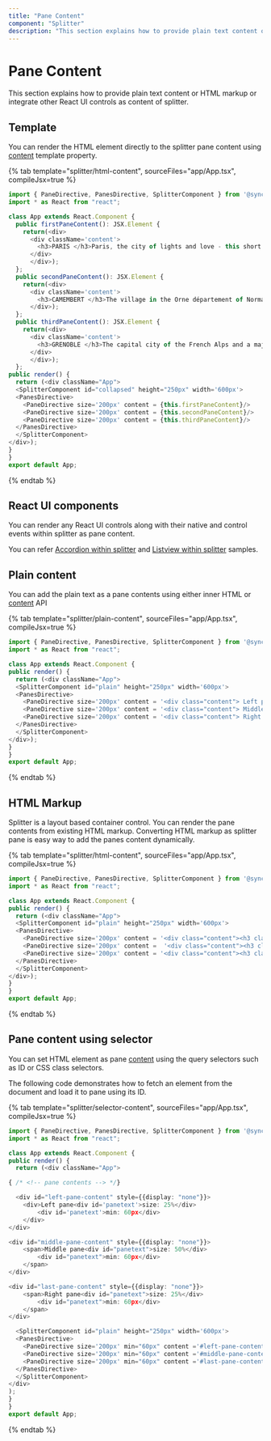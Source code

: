 ```yaml
---
title: "Pane Content"
component: "Splitter"
description: "This section explains how to provide plain text content or HTML markup or integrate other React UI controls as content of splitter."
---
```


# Pane Content

This section explains how to provide plain text content or HTML markup or integrate other React UI controls as content of splitter.

## Template

You can render the HTML element directly to the splitter pane content
using [content](../api/splitter/panePropertiesModel/#content) template property.

{% tab template="splitter/html-content", sourceFiles="app/App.tsx", compileJsx=true %}

```typescript
import { PaneDirective, PanesDirective, SplitterComponent } from '@syncfusion/ej2-react-layouts';
import * as React from "react";

class App extends React.Component {
  public firstPaneContent(): JSX.Element {
    return(<div>
      <div className='content'>
        <h3>PARIS </h3>Paris, the city of lights and love - this short guide is full of ideas for how to make the most of the romanticism...
      </div>
      </div>);
  };
  public secondPaneContent(): JSX.Element {
    return(<div>
      <div className='content'>
        <h3>CAMEMBERT </h3>The village in the Orne département of Normandy where the famous French cheese is originated from. </div>
      </div>);
  };
  public thirdPaneContent(): JSX.Element {
    return(<div>
      <div className='content'>
        <h3>GRENOBLE </h3>The capital city of the French Alps and a major scientific center surrounded by many ski resorts, host of the Winter Olympics in 1968.
      </div>
      </div>);
  };
public render() {
  return (<div className="App">
  <SplitterComponent id="collapsed" height="250px" width='600px'>
  <PanesDirective>
    <PaneDirective size='200px' content = {this.firstPaneContent}/>
    <PaneDirective size='200px' content = {this.secondPaneContent}/>
    <PaneDirective size='200px' content = {this.thirdPaneContent}/>
  </PanesDirective>
  </SplitterComponent>
</div>);
}
}
export default App;

```

{% endtab %}

## React UI components

You can render any React UI controls along with their native and control events within splitter as pane content.

You can refer [Accordion within splitter](https://ej2.syncfusion.com/react/demos/#/material/splitter/accordion-navigation-menu) and [Listview within splitter](https://ej2.syncfusion.com/react/demos/#/material/splitter/details-view) samples.

## Plain content

You can add the plain text as a pane contents using either inner HTML or [content](../api/splitter/panePropertiesModel/#content) API

{% tab template="splitter/plain-content", sourceFiles="app/App.tsx", compileJsx=true %}

```typescript
import { PaneDirective, PanesDirective, SplitterComponent } from '@syncfusion/ej2-react-layouts';
import * as React from "react";

class App extends React.Component {
public render() {
  return (<div className="App">
  <SplitterComponent id="plain" height="250px" width='600px'>
  <PanesDirective>
    <PaneDirective size='200px' content = '<div class="content"> Left pane </div>'/>
    <PaneDirective size='200px' content = '<div class="content"> Middle pane </div>'/>
    <PaneDirective size='200px' content = '<div class="content"> Right pane </div>'/>
  </PanesDirective>
  </SplitterComponent>
</div>);
}
}
export default App;

```

{% endtab %}

## HTML Markup

Splitter is a layout based container control. You can render the pane contents from existing HTML markup. Converting HTML markup as splitter pane is easy way to add the panes content dynamically.

{% tab template="splitter/html-content", sourceFiles="app/App.tsx", compileJsx=true %}

```typescript
import { PaneDirective, PanesDirective, SplitterComponent } from '@syncfusion/ej2-react-layouts';
import * as React from "react";

class App extends React.Component {
public render() {
  return (<div className="App">
  <SplitterComponent id="plain" height="250px" width='600px'>
  <PanesDirective>
    <PaneDirective size='200px' content = '<div class="content"><h3 class="h3">PARIS </h3>Paris, the city of lights and love - this short guide is full of ideas for how to make the most of the romanticism...</div>'/>
    <PaneDirective size='200px' content =  '<div class="content"><h3 class="h3">CAMEMBERT </h3>The village in the Orne département of Normandy where the famous French cheese is originated from.</div>'/>
    <PaneDirective size='200px' content = '<div class="content"><h3 class="h3">GRENOBLE </h3>The capital city of the French Alps and a major scientific center surrounded by many ski resorts, host of the Winter Olympics in 1968.</div>'/>
  </PanesDirective>
  </SplitterComponent>
</div>);
}
}
export default App;
```

{% endtab %}

## Pane content using selector

You can set HTML element as pane [content](../api/splitter/panePropertiesModel/#content) using the query selectors such as ID or CSS class selectors.

The following code demonstrates how to fetch an element from the document and load it to pane using its ID.

{% tab template="splitter/selector-content", sourceFiles="app/App.tsx", compileJsx=true %}

```typescript
import { PaneDirective, PanesDirective, SplitterComponent } from '@syncfusion/ej2-react-layouts';
import * as React from "react";

class App extends React.Component {
public render() {
  return (<div className="App">

{ /* <!-- pane contents --> */}

  <div id="left-pane-content" style={{display: "none"}}>
    <div>Left pane<div id='panetext'>size: 25%</div>
        <div id='panetext'>min: 60px</div>
    </div>
</div>

<div id="middle-pane-content" style={{display: "none"}}>
    <span>Middle pane<div id="panetext">size: 50%</div>
        <div id="panetext">min: 60px</div>
    </span>
</div>

<div id="last-pane-content" style={{display: "none"}}>
    <span>Right pane<div id="panetext">size: 25%</div>
        <div id="panetext">min: 60px</div>
    </span>
</div>

  <SplitterComponent id="plain" height="250px" width='600px'>
  <PanesDirective>
    <PaneDirective size='200px' min="60px" content ='#left-pane-content'/>
    <PaneDirective size='200px' min="60px" content ='#middle-pane-content'/>
    <PaneDirective size='200px' min="60px" content ='#last-pane-content'/>
  </PanesDirective>
  </SplitterComponent>
</div>
);
}
}
export default App;
```

{% endtab %}